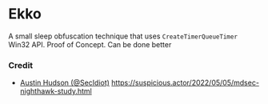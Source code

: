 
# Ekko

A small sleep obfuscation technique that uses `CreateTimerQueueTimer` Win32 API.
Proof of Concept. Can be done better

### Credit
- [Austin Hudson (@SecIdiot)](https://twitter.com/ilove2pwn_) https://suspicious.actor/2022/05/05/mdsec-nighthawk-study.html
